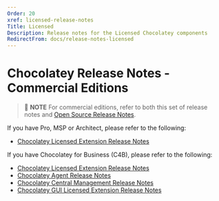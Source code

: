 ```yaml
---
Order: 20
xref: licensed-release-notes
Title: Licensed
Description: Release notes for the Licensed Chocolatey components
RedirectFrom: docs/release-notes-licensed
---
```


# Chocolatey Release Notes - Commercial Editions

> :memo: **NOTE** For commercial editions, refer to both this set of release notes and [Open Source Release Notes](xref:floss-release-notes).

If you have Pro, MSP or Architect, please refer to the following:

* [Chocolatey Licensed Extension Release Notes](xref:licensed-extension-release-notes)

If you have Chocolatey for Business (C4B), please refer to the following:

* [Chocolatey Licensed Extension Release Notes](xref:licensed-extension-release-notes)
* [Chocolatey Agent Release Notes](xref:agent-release-notes)
* [Chocolatey Central Management Release Notes](xref:ccm-release-notes)
* [Chocolatey GUI Licensed Extension Release Notes](xref:chocolatey-gui-licensed-extension-release-notes)